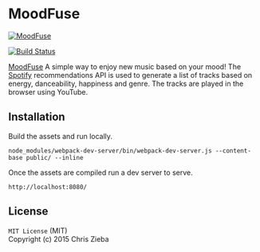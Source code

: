 MoodFuse
=========

[![MoodFuse](https://pbs.twimg.com/profile_images/2995289769/2ece3a5c6f8eac2fd208b7c783117fe2_400x400.png)](https://moodfuse.com/)

[![Build Status](https://travis-ci.org/ChrisZieba/dodgercms.svg)](https://travis-ci.org/ChrisZieba/dodgercms)
 
[MoodFuse](https://moodfuse.com/) A simple way to enjoy new music based on your mood! The [Spotify](https://spotify.com/) recommendations API is used to generate a list of tracks based on energy, danceability, happiness and genre. The tracks are played in the browser using YouTube.

## Installation

Build the assets and run locally.

```
node_modules/webpack-dev-server/bin/webpack-dev-server.js --content-base public/ --inline
```

Once the assets are compiled run a dev server to serve.

```
http://localhost:8080/
```

## License

`MIT License` (MIT)  
Copyright (c) 2015 Chris Zieba
